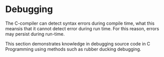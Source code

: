 # Debugging

The C-compiler can detect syntax errors during compile time, what this meansis that it cannot detect error during run time. For this reason, errors may persist during run-time.

This section demonstrates knowledge in debugging source code in C Programming using methods such as rubber ducking debugging.
